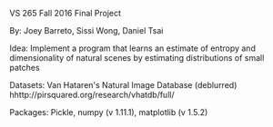 VS 265 Fall 2016 Final Project

By: Joey Barreto, Sissi Wong, Daniel Tsai

Idea: Implement a program that learns an estimate of entropy and dimensionality of natural scenes by estimating distributions of small patches

Datasets: Van Hataren's Natural Image Database (deblurred)
	hhttp://pirsquared.org/research/vhatdb/full/

Packages:
	Pickle, numpy (v 1.11.1), matplotlib (v 1.5.2)